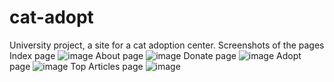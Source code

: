 # cat-adopt
University project, a site for a cat adoption center.
Screenshots of the pages
Index page
![image](https://user-images.githubusercontent.com/57615615/114276737-a9095180-9a30-11eb-86c0-5c89781aae87.png)
About page
![image](https://user-images.githubusercontent.com/57615615/114276749-baeaf480-9a30-11eb-929c-6e431fd4f9f7.png)
Donate page
![image](https://user-images.githubusercontent.com/57615615/114276767-cb9b6a80-9a30-11eb-8f6a-1d9ac7f4d739.png)
Adopt page
![image](https://user-images.githubusercontent.com/57615615/114276796-ea99fc80-9a30-11eb-9ee9-cf2451b8135c.png)
Top Articles page
![image](https://user-images.githubusercontent.com/57615615/114276802-f71e5500-9a30-11eb-9e3d-dc8849f26bf2.png)
